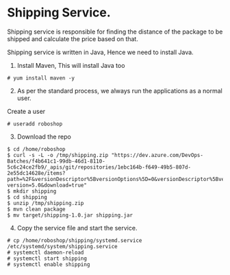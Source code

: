 # Shipping Service.

Shipping service is responsible for finding the distance of the package to be shipped and calculate the price based on that. 

Shipping service is written in Java, Hence we need to install Java.

1. Install Maven, This will install Java too 

```
# yum install maven -y
```

2. As per the standard process, we always run the applications as a normal user.

Create a user 

```
# useradd roboshop
```

3. Download the repo 

```
$ cd /home/roboshop
$ curl -s -L -o /tmp/shipping.zip "https://dev.azure.com/DevOps-Batches/f4b641c1-99db-46d1-8110-5c6c24ce2fb9/_apis/git/repositories/1ebc164b-f649-49b5-807d-2e55dc14628e/items?path=%2F&versionDescriptor%5BversionOptions%5D=0&versionDescriptor%5BversionType%5D=0&versionDescriptor%5Bversion%5D=master&resolveLfs=true&%24format=zip&api-version=5.0&download=true"
$ mkdir shipping
$ cd shipping
$ unzip /tmp/shipping.zip
$ mvn clean package 
$ mv target/shipping-1.0.jar shipping.jar 
```


4. Copy the service file and start the service.

```
# cp /home/roboshop/shipping/systemd.service /etc/systemd/system/shipping.service
# systemctl daemon-reload
# systemctl start shipping 
# systemctl enable shipping
```

